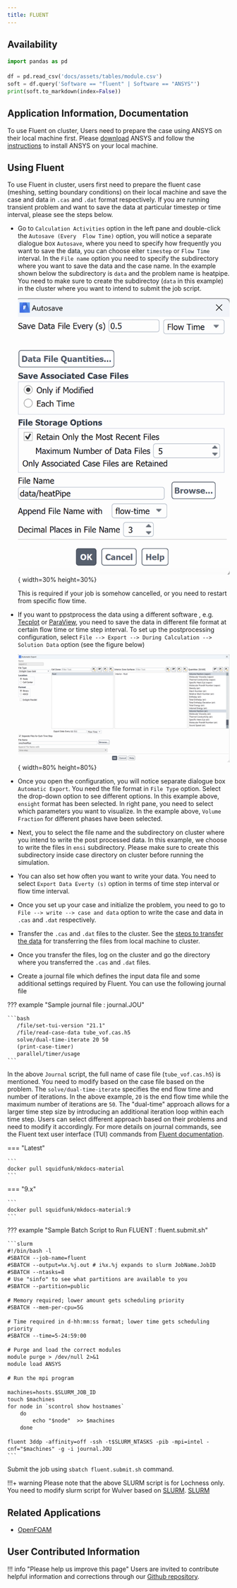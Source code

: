 ```yaml
---
title: FLUENT
---
```



## Availability

```python exec="on"
import pandas as pd

df = pd.read_csv('docs/assets/tables/module.csv')
soft = df.query('Software == "fluent" | Software == "ANSYS"')
print(soft.to_markdown(index=False))
```
## Application Information, Documentation
To use Fluent on cluster, Users need to prepare the case using ANSYS on their local machine first. Please [download](https://njit.instructure.com/courses/8519/assignments/128626) ANSYS and follow the [instructions](https://ist.njit.edu/ansys-installation-instructions) to install ANSYS on your local machine.

## Using Fluent
To use Fluent in cluster, users first need to prepare the fluent case (meshing, setting boundary conditions) on their local machine  and save the case and data in `.cas` and `.dat` format respectively. 
If you are running transient problem and want to save the data at particular timestep or time interval, please see the steps below.

* Go to `Calculation Activities` option in the left pane and double-click the `Autosave (Every  Flow Time)` option, you will notice a separate dialogue box `Autosave`, where you need to specify how frequently you want to save the data, you can choose eiter `timestep` or `Flow Time` interval. In the `File name` option you need to specify the subdirectory where you want to save the data and the case name. In the example shown below the subdirectory is `data` and the problem name is heatpipe. You need to make sure to create the subdirectoy (`data` in this example) in the cluster where you want to intend to submit the job script.

   ![fluent_data1](../../assets/images/fluent_1.png){ width=30% height=30%}

   This is required if your job is somehow cancelled, or you need to restart from specific flow time.

* If you want  to ppstprocess the data using a different software , e.g. [Tecplot](tecplot.md) or [ParaView](paraview.md), you need to save the data in different file format at certain flow time or time step interval.  To set up the postprocessing configuration, select `File --> Export --> During Calculation --> Solution Data` option (see the figure below)
   
   ![fluent_data2](../../assets/images/fluent_2.png){ width=80% height=80%}

* Once you open the configuration, you will notice separate dialogue box `Automatic Export`. You need the file format in `File Type` option. Select the drop-down option to see different options. In this example above, `ensight` format has been selected. In right pane, you need to select which parameters you want to visualize. In the example above, `Volume Fraction` for different phases have been selected. 
* Next, you to select the file name and the subdirectory on cluster where you intend to write the post processed data. In this example, we choose to write the files in `ensi` subdirectory. Please make sure to create this subdirectory inside case directory on cluster before running the simulation. 
* You can also set how often you want to write your data. You need to select `Export Data Everty (s)` option in terms of time step interval or flow time interval.  
* Once you set up your case and initialize the problem, you need to go to `File --> write --> case and data` option to write the case and data in `.cas` and `.dat` respectively. 
* Transfer the `.cas` and `.dat` files to the cluster. See the [steps to transfer the data](cluster_access.md#transfer-the-data-from-the-local-machine-to-clusters-or-vice-versa) for transferring the files from local machine to cluster.
* Once you transfer the files, log on the cluster and go the directory where you transferred the `.cas` and `.dat` files. 
* Create a journal file which defines the input data file and some additional settings required by Fluent.  You can use the following journal file

??? example "Sample journal file : journal.JOU"
    
    ```bash
       /file/set-tui-version "21.1"
       /file/read-case-data tube_vof.cas.h5
       solve/dual-time-iterate 20 50
       (print-case-timer)
       parallel/timer/usage
    ```
In the above `Journal` script, the full name of case file (`tube_vof.cas.h5`) is mentioned. You need to modify based on the case file based on the problem.  The `solve/dual-time-iterate` specifies the end flow time and number of iterations. In the above example, `20` is the end flow time while the maximum number of iterations are `50`. The "dual-time" approach allows for a larger time step size by introducing an additional iteration loop within each time step. Users can select different approach based on their problems and need to modify it accordingly. 
For more details on journal commands, see the Fluent text user interface (TUI) commands from [Fluent documentation](../../assets/Ansys_Fluent_Text_Command_List.pdf).

=== "Latest"

    ```
    docker pull squidfunk/mkdocs-material
    ```

=== "9.x"

    ```
    docker pull squidfunk/mkdocs-material:9
    ```
??? example "Sample Batch Script to Run FLUENT : fluent.submit.sh"

    ```slurm
    #!/bin/bash -l
    #SBATCH --job-name=fluent
    #SBATCH --output=%x.%j.out # i%x.%j expands to slurm JobName.JobID
    #SBATCH --ntasks=8
    # Use "sinfo" to see what partitions are available to you
    #SBATCH --partition=public
    
    # Memory required; lower amount gets scheduling priority
    #SBATCH --mem-per-cpu=5G
    
    # Time required in d-hh:mm:ss format; lower time gets scheduling priority
    #SBATCH --time=5-24:59:00
    
    # Purge and load the correct modules
    module purge > /dev/null 2>&1
    module load ANSYS
    
    # Run the mpi program
    
    machines=hosts.$SLURM_JOB_ID
    touch $machines
    for node in `scontrol show hostnames`
        do
            echo "$node"  >> $machines
        done
    
    fluent 3ddp -affinity=off -ssh -t$SLURM_NTASKS -pib -mpi=intel -cnf="$machines" -g -i journal.JOU
    ```
Submit the job using `sbatch fluent.submit.sh` command. 

!!!+     warning
        Please note that the above SLURM script is for Lochness only. You need to modify slurm script for Wulver based on [SLURM](slurm.md).
[SLURM](slurm.md)
## Related Applications

* [OpenFOAM](openfoam.md)

## User Contributed Information

!!! info "Please help us improve this page"
        Users are invited to contribute helpful information and corrections
        through our [Github repository](https://github.com/arcs-njit-edu/Docs/blob/main/CONTRIBUTING.md).


